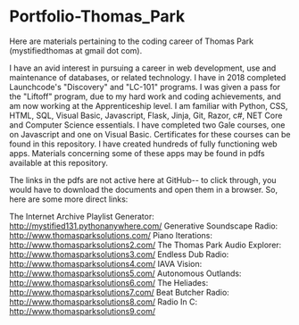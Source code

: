# Portfolio-Thomas_Park
Here are materials pertaining to the coding career of Thomas Park (mystifiedthomas at gmail dot com).

I have an avid interest in pursuing a career in web development, use and maintenance of databases, or related technology. I have in 2018 completed Launchcode's "Discovery" and "LC-101" programs. I was given a pass for the "Liftoff" program, due to my hard work and coding achievements, and am now working at the Apprenticeship level. I am familiar with Python, CSS, HTML, SQL, Visual Basic, Javascript, Flask, Jinja, Git, Razor, c#, NET Core and Computer Science essentials. I have completed two Gale courses, one on Javascript and one on Visual Basic. Certificates for these courses can be found in this repository. I have created hundreds of fully functioning web apps. Materials concerning some of these apps may be found in pdfs available at this repository.

The links in the pdfs are not active here at GitHub-- to click through, you would have to download the documents and open them in a browser. So, here are some more direct links:

The Internet Archive Playlist Generator: http://mystified131.pythonanywhere.com/
Generative Soundscape Radio: http://www.thomasparksolutions.com/
Piano Iterations: http://www.thomasparksolutions2.com/
The Thomas Park Audio Explorer: http://www.thomasparksolutions3.com/
Endless Dub Radio: http://www.thomasparksolutions4.com/
IAVA Vision: http://www.thomasparksolutions5.com/
Autonomous Outlands: http://www.thomasparksolutions6.com/
The Heliades: http://www.thomasparksolutions7.com/
Beat Butcher Radio: http://www.thomasparksolutions8.com/
Radio In C: http://www.thomasparksolutions9.com/
